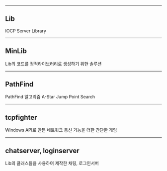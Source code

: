 
---------------------------------------------------------------
Lib
----------------------------------------------------------------
IOCP Server Library

---------------------------------------------------------------
MinLib
----------------------------------------------------------------
Lib의 코드를 정적라이브러리로 생성하기 위한 솔루션

----------------------------------------------------------------
PathFind
----------------------------------------------------------------
PathFind 알고리즘
A-Star
Jump Point Search

----------------------------------------------------------------
tcpfighter
----------------------------------------------------------------
Windows API로 만든 네트워크 통신 기능을 더한 간단한 게임

----------------------------------------------------------------
chatserver, loginserver
----------------------------------------------------------------
Lib의 클래스들을 사용하여 제작한 채팅, 로그인서버
